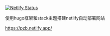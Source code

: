 
[![Netlify Status](https://api.netlify.com/api/v1/badges/442a1d57-d401-4637-97c7-42573094326a/deploy-status)](https://app.netlify.com/sites/pzb666/deploys)

使用hugo框架和stack主题搭建netlify自动部署网站



<https://pzb.netlify.app/>

